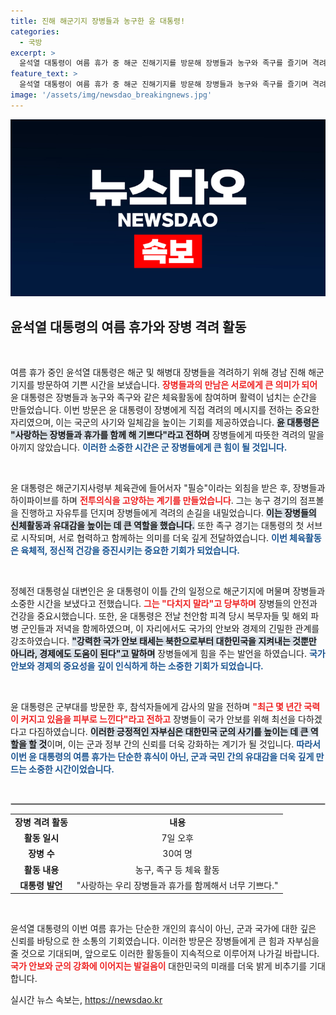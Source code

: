 ```yaml
---
title: 진해 해군기지 장병들과 농구한 윤 대통령!
categories:
  - 국방
excerpt: >
  윤석열 대통령이 여름 휴가 중 해군 진해기지를 방문해 장병들과 농구와 족구를 즐기며 격려의 시간을 가졌다. 사랑하는 우리 장병들과 휴가를 함께 해 기쁘다는 말로 사기를 북돋운 윤 대통령의 격려가 화제를 모으고 있다.
feature_text: >
  윤석열 대통령이 여름 휴가 중 해군 진해기지를 방문해 장병들과 농구와 족구를 즐기며 격려의 시간을 가졌다. 사랑하는 우리 장병들과 휴가를 함께 해 기쁘다는 말로 사기를 북돋운 윤 대통령의 격려가 화제를 모으고 있다.
image: '/assets/img/newsdao_breakingnews.jpg'
---
```


<p><img src="/assets/img/newsdao_breakingnews.jpg" alt="bookingtag 속보" /></p>

<h2 data-ke-size="size26">윤석열 대통령의 여름 휴가와 장병 격려 활동</h2>

<p data-ke-size="size16">&nbsp;</p>

<p>여름 휴가 중인 윤석열 대통령은 해군 및 해병대 장병들을 격려하기 위해 경남 진해 해군기지를 방문하여 기쁜 시간을 보냈습니다. <b><span style="color: #ee2323;">장병들과의 만남은 서로에게 큰 의미가 되어</span></b> 윤 대통령은 장병들과 농구와 족구와 같은 체육활동에 참여하며 활력이 넘치는 순간을 만들었습니다. 이번 방문은 윤 대통령이 장병에게 직접 격려의 메시지를 전하는 중요한 자리였으며, 이는 국군의 사기와 일체감을 높이는 기회를 제공하였습니다. <b><span style="background-color: #21538527;">윤 대통령은 "사랑하는 장병들과 휴가를 함께 해 기쁘다"라고 전하며</span></b> 장병들에게 따뜻한 격려의 말을 아끼지 않았습니다. <b><span style="color: #1a5490;">이러한 소중한 시간은 군 장병들에게 큰 힘이 될 것입니다.</span></b></p>

<p data-ke-size="size16">&nbsp;</p>

<p>윤 대통령은 해군기지사령부 체육관에 들어서자 "필승"이라는 외침을 받은 후, 장병들과 하이파이브를 하며 <b><span style="color: #ee2323;">전투의식을 고양하는 계기를 만들었습니다</span></b>. 그는 농구 경기의 점프볼을 진행하고 자유투를 던지며 장병들에게 격려의 손길을 내밀었습니다. <b><span style="background-color: #21538527;">이는 장병들의 신체활동과 유대감을 높이는 데 큰 역할을 했습니다.</span></b> 또한 족구 경기는 대통령의 첫 서브로 시작되며, 서로 협력하고 함께하는 의미를 더욱 깊게 전달하였습니다. <b><span style="color: #1a5490;">이번 체육활동은 육체적, 정신적 건강을 증진시키는 중요한 기회가 되었습니다.</span></b></p>

<p data-ke-size="size16">&nbsp;</p>

<p>정혜전 대통령실 대변인은 윤 대통령이 이틀 간의 일정으로 해군기지에 머물며 장병들과 소중한 시간을 보냈다고 전했습니다. <b><span style="color: #ee2323;">그는 "다치지 말라"고 당부하며</span></b> 장병들의 안전과 건강을 중요시했습니다. 또한, 윤 대통령은 전날 천안함 피격 당시 복무자들 및 해외 파병 군인들과 저녁을 함께하였으며, 이 자리에서도 국가의 안보와 경제의 긴밀한 관계를 강조하였습니다. <b><span style="background-color: #21538527;">"강력한 국가 안보 태세는 북한으로부터 대한민국을 지켜내는 것뿐만 아니라, 경제에도 도움이 된다"고 말하며</span></b> 장병들에게 힘을 주는 발언을 하였습니다. <b><span style="color: #1a5490;">국가 안보와 경제의 중요성을 깊이 인식하게 하는 소중한 기회가 되었습니다.</span></b></p>

<p data-ke-size="size16">&nbsp;</p>

<p>윤 대통령은 군부대를 방문한 후, 참석자들에게 감사의 말을 전하며 <b><span style="color: #ee2323;">"최근 몇 년간 국력이 커지고 있음을 피부로 느낀다"라고 전하고</span></b> 장병들이 국가 안보를 위해 최선을 다하겠다고 다짐하였습니다. <b><span style="background-color: #21538527;">이러한 긍정적인 자부심은 대한민국 군의 사기를 높이는 데 큰 역할을 할 것</span></b>이며, 이는 군과 정부 간의 신뢰를 더욱 강화하는 계기가 될 것입니다. <b><span style="color: #1a5490;">따라서 이번 윤 대통령의 여름 휴가는 단순한 휴식이 아닌, 군과 국민 간의 유대감을 더욱 깊게 만드는 소중한 시간이었습니다.</span></b></p>

<p data-ke-size="size16">&nbsp;</p>

<hr style="border: 1px solid #ccc;">

<table>
<tr>
<td style="text-align: center; height: 17px;"><b>장병 격려 활동</b></td>
<td style="text-align: center; height: 17px;"><b>내용</b></td>
</tr>
<tr>
<td style="text-align: center; height: 17px;"><b>활동 일시</b></td>
<td style="text-align: center; height: 17px;">7일 오후</td>
</tr>
<tr>
<td style="text-align: center; height: 17px;"><b>장병 수</b></td>
<td style="text-align: center; height: 17px;">30여 명</td>
</tr>
<tr>
<td style="text-align: center; height: 17px;"><b>활동 내용</b></td>
<td style="text-align: center; height: 17px;">농구, 족구 등 체육 활동</td>
</tr>
<tr>
<td style="text-align: center; height: 17px;"><b>대통령 발언</b></td>
<td style="text-align: center; height: 17px;">"사랑하는 우리 장병들과 휴가를 함께해서 너무 기쁘다."</td>
</tr>
</table>

<p data-ke-size="size16">&nbsp;</p>

<p>윤석열 대통령의 이번 여름 휴가는 단순한 개인의 휴식이 아닌, 군과 국가에 대한 깊은 신뢰를 바탕으로 한 소통의 기회였습니다. 이러한 방문은 장병들에게 큰 힘과 자부심을 줄 것으로 기대되며, 앞으로도 이러한 활동들이 지속적으로 이루어져 나가길 바랍니다. <b><span style="color: #ee2323;">국가 안보와 군의 강화에 이어지는 발걸음이</span></b> 대한민국의 미래를 더욱 밝게 비추기를 기대합니다.</p>
실시간 뉴스 속보는, <a href="https://newsdao.kr" rel="dofollow">https://newsdao.kr</a>


